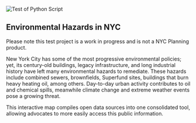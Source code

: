 ![Test of Python Script](https://github.com/hannahkates/env-hazards/workflows/Test%20of%20Python%20Script/badge.svg)

## Environmental Hazards in NYC

Please note this test project is a work in progress and is not a NYC Planning product.

New York City has some of the most progressive environmental policies; yet, its century-old buildings, legacy infrastructure, and long industrial history have left many environmental hazards to remediate. These hazards include combined sewers, brownfields, Superfund sites, buildings that burn heavy heating oil, among others. Day-to-day urban activity contributes to oil and chemical spills, meanwhile climate change and extreme weather events pose a growing threat.

This interactive map compiles open data sources into one consolidated tool, allowing advocates to more easily access this public information.